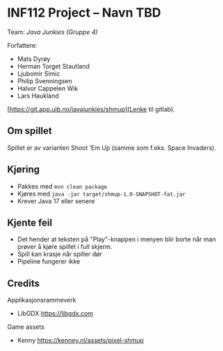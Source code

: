 # INF112 Project – Navn TBD

Team: *Java Junkies (Gruppe 4)* 

Forfattere: 
- Mats Dyrøy 
- Herman Torget Stautland
- Ljubomir Simic
- Philip Svenningsen
- Halvor Cappelen Wik
- Lars Haukland

[https://git.app.uib.no/javajunkies/shmup](Lenke til gitlab).

## Om spillet
Spillet er av varianten Shoot ’Em Up (samme som f.eks. Space Invaders). 

## Kjøring
* Pakkes med `mvn clean package`
* Kjøres med `java -jar target/shmup-1.0-SNAPSHOT-fat.jar`
* Krever Java 17 eller senere

## Kjente feil
* Det hender at teksten på "Play"-knappen i menyen blir borte når man prøver å kjøre spillet i full skjerm.
* Spill kan krasje når spiller dør
* Pipeline fungerer ikke

## Credits
Applikasjonsrammeverk 
- LibGDX https://libgdx.com

Game assets
- Kenny https://kenney.nl/assets/pixel-shmup 


